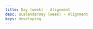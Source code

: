 ```yaml
---
title: Day (week) - Alignment
desc: QCalendarDay (week) - Alignment
keys: developing
---
```


<example-viewer
  title="Alignment"
  file="WeekAlignment"
  codepen-title="QCalendarDay"
/>
